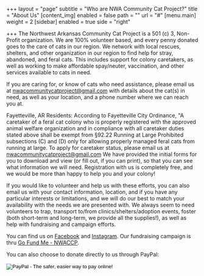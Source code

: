 +++
layout = "page"
subtitle = "Who are NWA Community Cat Project?"
title = "About Us"
[content_img]
enabled = false
path = ""
url = "#"
[menu.main]
weight = 2
[sidebar]
enabled = true
side = "right"

+++
The Northwest Arkansas Community Cat Project is a 501 (c) 3, Non-Profit organization. We are 100% volunteer based, and every penny donated goes to the care of cats in our region. We network with local rescues, shelters, and other organization in our region to find help for stray, abandoned, and feral cats. This includes support for colony caretakers, as well as working to make affordable spay/neuter, vaccination, and other services available to cats in need.

If you are caring for, or know of cats who need assistance, please email us at nwacommunitycatproject@gmail.com with details about the cat(s) in need, as well as your location, and a phone number where we can reach you at.

Fayetteville, AR Residents: According to Fayetteville City Ordinance, "A caretaker of a feral cat colony who is properly registered with the approved animal welfare organization and in compliance with all caretaker duties stated above shall be exempt from §92.22 Running at Large Prohibited subsections (C) and (D) only for allowing properly managed feral cats from running at large. To apply for caretaker status, please email us at nwacommunitycatproject@gmail.com We have provided the initial forms for you to download and view (or fill out, if you can print), so that you can see what information we will need. Registration with us is completely free, and we would be more than happy to help you and your colony!

If you would like to volunteer and help us with these efforts, you can also email us with your contact information, location, and if you have any particular interests or limitations, and we will do our best to match your availability with the needs we are presented with. We always seem to need volunteers to trap, transport to/from clinics/shelters/adoption events, foster (both short-term and long-term, we provide all the supplies!), as well as help with fundraising and campaign efforts.

You can find us on [Facebook](https://www.facebook.com/nwacommunitycatproject/ "Facebook Page") and [Instagram](https://www.instagram.com/nwacommunitycatproject/ "Instagram Profile"). Our fundraising campaign is thru [Go Fund Me - NWACCP](https://www.gofundme.com/f/nwacommunitycat "Go Fund me crowd-funding page.").

You can also choose to donate directly to us through PayPal:

<form action="https://www.paypal.com/cgi-bin/webscr" method="post" target="_top"><input name="cmd" type="hidden" value="_s-xclick" />

<input name="hosted_button_id" type="hidden" value="4T373C4G4KGBY" />

<input alt="PayPal - The safer, easier way to pay online!" name="submit" src="https://www.paypalobjects.com/en_US/i/btn/btn_donateCC_LG.gif" type="image" />

<img src="https://www.paypalobjects.com/en_US/i/scr/pixel.gif" alt="" width="1" height="1" border="0" />

</form>